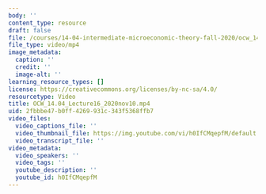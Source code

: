 ```yaml
---
body: ''
content_type: resource
draft: false
file: /courses/14-04-intermediate-microeconomic-theory-fall-2020/ocw_1404_lecture16_2020nov10_360p_16_9.mp4
file_type: video/mp4
image_metadata:
  caption: ''
  credit: ''
  image-alt: ''
learning_resource_types: []
license: https://creativecommons.org/licenses/by-nc-sa/4.0/
resourcetype: Video
title: OCW_14.04_Lecture16_2020nov10.mp4
uid: 2fbbbe47-b0ff-4269-931c-343f5368ffb7
video_files:
  video_captions_file: ''
  video_thumbnail_file: https://img.youtube.com/vi/h0IfCMqepfM/default.jpg
  video_transcript_file: ''
video_metadata:
  video_speakers: ''
  video_tags: ''
  youtube_description: ''
  youtube_id: h0IfCMqepfM
---
```

